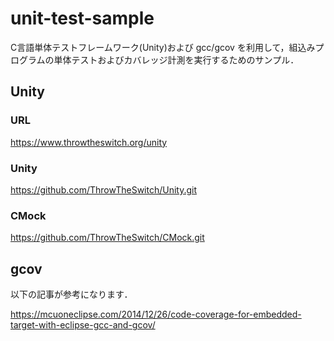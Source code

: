 # unit-test-sample

C言語単体テストフレームワーク(Unity)および gcc/gcov を利用して，組込みプログラムの単体テストおよびカバレッジ計測を実行するためのサンプル．

## Unity
### URL
https://www.throwtheswitch.org/unity

### Unity
https://github.com/ThrowTheSwitch/Unity.git

### CMock
https://github.com/ThrowTheSwitch/CMock.git

## gcov
以下の記事が参考になります．

https://mcuoneclipse.com/2014/12/26/code-coverage-for-embedded-target-with-eclipse-gcc-and-gcov/
